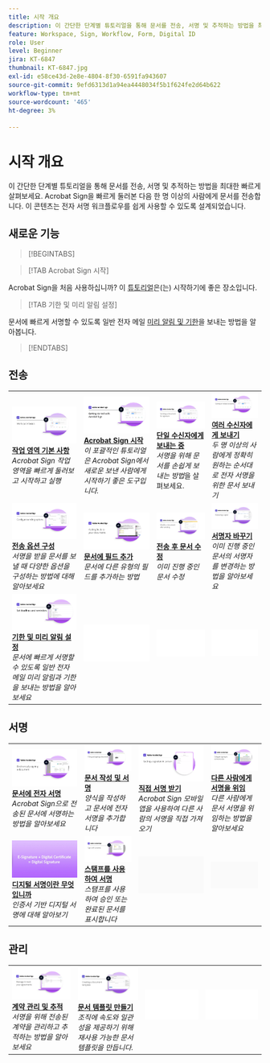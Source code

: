 ```yaml
---
title: 시작 개요
description: 이 간단한 단계별 튜토리얼을 통해 문서를 전송, 서명 및 추적하는 방법을 최대한 빠르게 살펴보세요
feature: Workspace, Sign, Workflow, Form, Digital ID
role: User
level: Beginner
jira: KT-6847
thumbnail: KT-6847.jpg
exl-id: e58ce43d-2e8e-4804-8f30-6591fa943607
source-git-commit: 9efd6313d1a94ea4448034f5b1f624fe2d64b622
workflow-type: tm+mt
source-wordcount: '465'
ht-degree: 3%

---
```


# 시작 개요

이 간단한 단계별 튜토리얼을 통해 문서를 전송, 서명 및 추적하는 방법을 최대한 빠르게 살펴보세요. Acrobat Sign을 빠르게 둘러본 다음 한 명 이상의 사람에게 문서를 전송합니다. 이 콘텐츠는 전자 서명 워크플로우를 쉽게 사용할 수 있도록 설계되었습니다.

## 새로운 기능

>[!BEGINTABS]

>[!TAB Acrobat Sign 시작]

Acrobat Sign을 처음 사용하십니까? 이 [튜토리얼](new-sender.md)은(는) 시작하기에 좋은 장소입니다.

>[!TAB 기한 및 미리 알림 설정]

문서에 빠르게 서명할 수 있도록 일반 전자 메일 [미리 알림 및 기한](set-deadlines-reminders.md)을 보내는 방법을 알아봅니다.

>[!ENDTABS]

## 전송

<table style="table-layout:fixed">
<tr>
 <td>
    <a href="quick-tour.md">
      <img alt="작업 공간 기본 사항" src="../assets/workspace_1280.png" />
    </a>
    <div>
    <a href="quick-tour.md"><strong>작업 영역 기본 사항</strong></a>
    </div>
    <em>Acrobat Sign 작업 영역을 빠르게 둘러보고 시작하고 실행</em>
    <br>
  </td>
  <td>
    <a href="new-sender.md">
      <img alt="Acrobat Sign 시작하기" src="../assets/gettingstartednew.png" />
    </a>
    <div>
    <a href="new-sender.md"><strong>Acrobat Sign 시작</strong></a>
    </div>
    <em>이 포괄적인 튜토리얼은 Acrobat Sign에서 새로운 보낸 사람에게 시작하기 좋은 도구입니다.</em>
    <br>
  </td>
  <td>
    <a href="send-to-single-recipient.md">
      <img alt="단일 수신자에게 보내기" src="../assets/Send-to-single-recipient.png" />
    </a>
    <div>
    <a href="send-to-single-recipient.md"><strong>단일 수신자에게 보내는 중</strong></a>
    </div>
    <em>서명을 위해 문서를 손쉽게 보내는 방법</em>을 살펴보세요.
    <br>
  </td>
  <td>
    <a href="send-to-multiple-recipients.md">
      <img alt="여러 수신자에게 보내기" src="../assets/Sending-to-multiple-recipients.png" />
    </a>
    <div>
    <a href="send-to-multiple-recipients.md"><strong>여러 수신자에게 보내기</strong></a>
    </div>
    <em>두 명 이상의 사람에게 정확히 원하는 순서대로 전자 서명을 위한 문서 보내기</em>
    <br>
  </td>
</tr>
<tr>
  <td>
    <a href="sending-options.md">
      <img alt="보내기 옵션 구성" src="../assets/Sendingoptions.png" />
    </a>
    <div>
    <a href="sending-options.md"><strong>전송 옵션 구성</strong></a>
    </div>
    <em>서명을 받을 문서를 보낼 때 다양한 옵션을 구성하는 방법에 대해 알아보세요</em>
    <br>
  </td>
  <td>
    <a href="adding-fields.md">
      <img alt="문서에 필드 추가" src="../assets/AddingFields.png" />
    </a>
    <div>
    <a href="adding-fields.md"><strong>문서에 필드 추가</strong></a>
    </div>
    <em>문서에 다른 유형의 필드를 추가하는 방법</em>
    <br>
  </td>
  <td>
    <a href="modify-in-flight.md">
      <img alt="전송 후 문서 수정" src="../assets/Modifying-sending.png" />
    </a>
    <div>
    <a href="modify-in-flight.md"><strong>전송 후 문서 수정</strong></a>
    </div>
    <em>이미 진행 중인 문서 수정</em>
    <br>
  </td>
  <td>
    <a href="replace-signer.md">
      <img alt="서명자 바꾸기" src="../assets/replace-signer.png" />
    </a>
    <div>
    <a href="replace-signer.md"><strong>서명자 바꾸기</strong></a>
    </div>
    <em>이미 진행 중인 문서의 서명자를 변경하는 방법을 알아보세요</em>
     <br>
  </td>
</tr>
<tr>
  <td>
      <a href="set-deadlines-reminders.md">
        <img alt="기한 및 미리 알림 설정" src="../assets/Reminders.png" />
      </a>
      <div>
      <a href="set-deadlines-reminders.md"><strong>기한 및 미리 알림 설정</strong></a>
      </div>
      <em>문서에 빠르게 서명할 수 있도록 일반 전자 메일 미리 알림과 기한을 보내는 방법을 알아보세요</em>
      <br>
    </td> 
  <td>
      <img alt="스페이서" src="../assets/Whitespacer.png" />
      <div>
      <br>
    </td>
    <td>
      <img alt="스페이서" src="../assets/Whitespacer.png" />
      <div>
      <br>
    </td>
    <td>
      <img alt="스페이서" src="../assets/Whitespacer.png" />
      <div>
      <br>
    </td>
</tr>
</table>

## 서명

<table style="table-layout:fixed">
<tr>
  <td>
    <a href="electronically-sign-a-document.md">
      <img alt="문서 전자 서명" src="../assets/Electronically-sign.png" />
    </a>
    <div>
    <a href="electronically-sign-a-document.md"><strong>문서에 전자 서명</strong></a>
    </div>
    <em>Acrobat Sign으로 전송된 문서에 서명하는 방법을 알아보세요</em>
    <br>
  </td>
  <td>
    <a href="fill-and-sign.md">
      <img alt="문서 작성 및 서명" src="../assets/FillandSign.png" />
    </a>
    <div>
    <a href="fill-and-sign.md"><strong>문서 작성 및 서명</strong></a>
    </div>
    <em>양식을 작성하고 문서에 전자 서명을 추가합니다</em>
    <br>
  </td>
  <td>
    <a href="sign-in-person.md">
      <img alt="직접 서명 받기" src="../assets/In-person.png" />
    </a>
    <div>
    <a href="sign-in-person.md"><strong>직접 서명 받기</strong></a>
    </div>
    <em>Acrobat Sign 모바일 앱을 사용하여 다른 사람의 서명을 직접 가져오기</em>
    <br>
  </td>
  <td>
    <a href="delegate-signing.md">
      <img alt="다른 사람에게 서명 위임" src="../assets/Delegatesigning.png" />
    </a>
    <div>
    <a href="delegate-signing.md"><strong>다른 사람에게 서명을 위임</strong></a>
    </div>
    <em>다른 사람에게 문서 서명을 위임하는 방법을 알아보세요</em>
    <br>
  </td>
</tr>
<tr>
  <td>
    <a href="sign-with-a-digital-signature.md">
      <img alt="디지털 서명이란 무엇입니까?" src="../assets/Whatisdigsig_1280.jpg" />
    </a>
    <div>
    <a href="sign-with-a-digital-signature.md"><strong>디지털 서명이란 무엇입니까</strong></a>
    </div>
    <em>인증서 기반 디지털 서명에 대해 알아보기</em>
    <br>
  </td>
  <td>
    <a href="sign-with-a-stamp.md">
      <img alt="스탬프를 사용하여 서명" src="../assets/Stamp.png" />
    </a>
    <div>
    <a href="sign-with-a-stamp.md"><strong>스탬프를 사용하여 서명</strong></a>
    </div>
    <em>스탬프를 사용하여 승인 또는 완료된 문서를 표시합니다</em>
     <br>
  </td> 
 <td>
    <img alt="스페이서" src="../assets/Grayspacer.png" />
    <div>
    <br>
  </td>
  <td>
    <img alt="스페이서" src="../assets/Grayspacer.png" />
    <div>
    <br>
  </td>
</tr>  
</table>

## 관리

<table style="table-layout:fixed">
<tr>
  <td>
    <a href="manage-and-track.md">
      <img alt="계약 관리 및 추적" src="../assets/Manage_1280.png" />
    </a>
    <div>
    <a href="manage-and-track.md"><strong>계약 관리 및 추적</strong></a>
    </div>
    <em>서명을 위해 전송된 계약을 관리하고 추적하는 방법을 알아보세요</em>
    <br>
  </td>
  <td>
    <a href="../sign-advanced-users/create-a-template.md">
      <img alt="문서 템플릿 만들기" src="../assets/Template.png" />
    </a>
    <div>
    <a href="../sign-advanced-users/create-a-template.md"><strong>문서 템플릿 만들기</strong></a>
    </div>
    <em>조직에 속도와 일관성을 제공하기 위해 재사용 가능한 문서 템플릿을 만듭니다.</em>
    <br>
  </td>
  <td>
    <img alt="스페이서" src="../assets/Whitespacer.png" />
    <div>
    <br>
  </td>
  <td>
    <img alt="스페이서" src="../assets/Whitespacer.png" />
    <div>
    <br>
  </td>
</tr>
</table>
